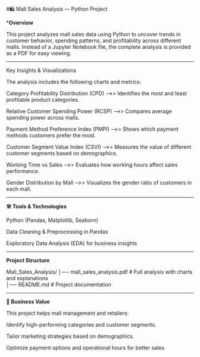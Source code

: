#🛍️ Mall Sales Analysis — Python Project


***Overview**
 
This project analyzes mall sales data using Python to uncover trends in customer behavior, spending patterns, and profitability across different malls.
Instead of a Jupyter Notebook file, the complete analysis is provided as a PDF for easy viewing.

--------------------------------------------------------------------------------------------------------------------------------------------------------------

Key Insights & Visualizations

The analysis includes the following charts and metrics:

Category Profitability Distribution (CPD)  –->>  Identifies the most and least profitable product categories.

Relative Customer Spending Power (RCSP)   –->>  Compares average spending power across malls.

Payment Method Preference Index (PMPI)    –->>  Shows which payment methods customers prefer the most.

Customer Segment Value Index (CSVI)      –->>   Measures the value of different customer segments based on demographics.

Working Time vs Sales                   –->>    Evaluates how working hours affect sales performance.

Gender Distribution by Mall             –->> Visualizes the gender ratio of customers in each mall.

------------------------------------------------------------------------------------------------------------------------------------------------------------------

**🛠️ Tools & Technologies**

Python (Pandas, Matplotlib, Seaborn)

Data Cleaning & Preprocessing in Pandas

Exploratory Data Analysis (EDA) for business insights

--------------------------------------------------------------------------------------------------------------------------------------------------

**Project Structure**

Mall_Sales_Analysis/
│── mall_sales_analysis.pdf   # Full analysis with charts and explanations  
│── README.md                 # Project documentation  

-------------------------------------------------------------------------------------------------------------------------------------------

**🎯 Business Value**

This project helps mall management and retailers:

Identify high-performing categories and customer segments.

Tailor marketing strategies based on demographics.

Optimize payment options and operational hours for better sales








 


  

